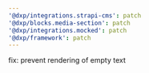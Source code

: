 ```yaml
---
'@dxp/integrations.strapi-cms': patch
'@dxp/blocks.media-section': patch
'@dxp/integrations.mocked': patch
'@dxp/framework': patch
---
```


fix: prevent rendering of empty text
